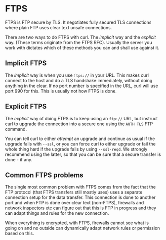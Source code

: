 # FTPS

FTPS is FTP secure by TLS. It negotiates fully secured TLS connections where
plain FTP uses clear text unsafe connections.

There are two ways to do FTPS with curl. The *implicit* way and the *explicit*
way. (These terms originate from the FTPS RFC). Usually the server you work
with dictates which of these methods you can and shall use against it.

## Implicit FTPS

The *implicit* way is when you use `ftps://` in your URL. This makes curl
connect to the host and do a TLS handshake immediately, without doing anything
in the clear. If no port number is specified in the URL, curl will use port
990 for this. This is usually not how FTPS is done.

## Explicit FTPS

The *explicit* way of doing FTPS is to keep using an `ftp://` URL, but
instruct curl to upgrade the connection into a secure one using the `AUTH TLS`
FTP command.

You can tell curl to either *attempt* an upgrade and continue as usual if the
upgrade fails with `--ssl`, or you can force curl to either upgrade or fail
the whole thing hard if the upgrade fails by using `--ssl-reqd`. We strongly
recommend using the latter, so that you can be sure that a secure transfer is
done - if any.

## Common FTPS problems

The single most common problem with FTPS comes from the fact that the FTP
protocol (that FTPS transfers still mostly uses) uses a separate connection
setup for the data transfer. This connection is done to another port and when
FTP is done over clear text (non-FTPS), firewalls and network inspectors etc
can figure out that this is FTP in progress and they can adapt things and
rules for the new connection.

When everything is encrypted, with FTPS, firewalls cannot see what is going on
and no outside can dynamically adapt network rules or permission based on
this.
